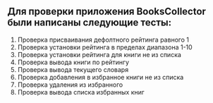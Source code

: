 ## Для проверки приложения **BooksCollector** были написаны следующие тесты:

1) Проверка присваивания дефолтного рейтинга равного 1
2) Проверка установки рейтинга в пределах диапазона 1-10
3) Проверка установки рейтинга для книги не из списка
4) Проверка вывода книги по рейтингу
5) Проверка вывода текущего словаря
6) Проверка добавления в избранное книги не из списка
7) Проверка удаления из избранного
8) Проверка вывода списка избранных книг

